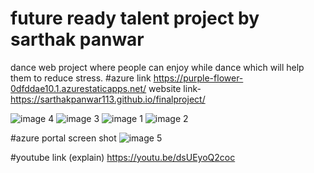 # future ready talent project by sarthak panwar
dance web project where people can enjoy while dance which will help them to reduce stress.
#azure link https://purple-flower-0dfddae10.1.azurestaticapps.net/
website link- https://sarthakpanwar113.github.io/finalproject/

![image 4](https://user-images.githubusercontent.com/92731861/180656604-dd45100a-765f-44b1-86fa-f1fc92d4b988.jpg)
![image 3](https://user-images.githubusercontent.com/92731861/180656608-4cc32999-b9e3-4563-a9af-fb36f9928e38.jpg)
![image 1](https://user-images.githubusercontent.com/92731861/180656609-3d8bfd8f-1b1e-4850-ab35-f48f01219c82.jpg)
![image 2](https://user-images.githubusercontent.com/92731861/180656610-feecd950-4077-4413-9da7-c0fc9a0434c0.jpg)


#azure portal screen shot
![image 5](https://user-images.githubusercontent.com/92731861/180656792-e8068cc3-a37d-4337-b2a1-7e8a086e259d.jpg)


#youtube link (explain) 
https://youtu.be/dsUEyoQ2coc
